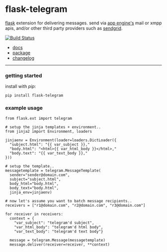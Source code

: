flask-telegram
==============

[flask](http://flask.pocoo.org) extension for delivering messages.
send via [app engine's](http://appengine.google.com) mail or xmpp
apis, and/or other third party providers such as
[sendgrid](http://sendgrid.com).

[![Build Status](https://secure.travis-ci.org/gregorynicholas/flask-telegram.png?branch=master)](https://travis-ci.org/gregorynicholas/flask-telegram)


* [docs](http://gregorynicholas.github.io/flask-telegram)
* [package](http://packages.python.org/flask-telegram)
* [changelog](https://github.com/gregorynicholas/flask-telegram/blob/master/CHANGES)


-----


### getting started

install with *pip*:

    pip install flask-telegram


### example usage

    from flask.ext import telegram

    # setup the jinja templates + environment..
    from jinja2 import Environment, loaders

    jinjaenv = Environment(loader=loaders.DictLoader({
      "subject.html": "{{ var_subject }},"
      "body.html": "<html>{{ var_html_body }}</html>,"
      "body.text": "{{ var_text_body }},"
    }))

    # setup the template..
    messagetemplate = telegram.MessageTemplate(
      sender="sender@domain.com",
      subject="subject.html",
      body_html="body.html",
      body_text="body.html",
      jinja_env=jinjaenv)

    # now let's assume you want to batch message recipients..
    receivers = ["r1@domain.com", "r2@domain.com", "r3@domain.com"]

    for receiver in receivers:
      context = {
        "var_subject": "telegram'd subject",
        "var_html_body": "telegram'd html body",
        "var_text_body": "telegram'd text body"}

      message = telegram.Message(messagetemplate)
      message.deliver(receiver=receiver, **context)
